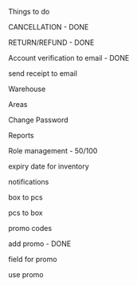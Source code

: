 Things to do

CANCELLATION - DONE

RETURN/REFUND - DONE

Account verification to email - DONE

send receipt to email

Warehouse

Areas

Change Password

Reports

Role management - 50/100

expiry date for inventory

notifications

box to pcs

pcs to box

promo codes

add promo - DONE

field for promo

use promo
